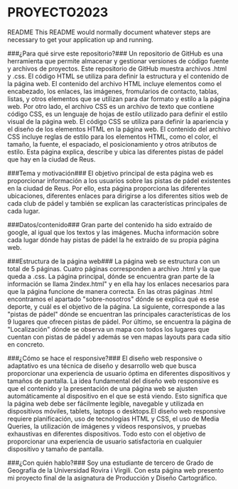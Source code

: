 # PROYECTO2023
README
This README would normally document whatever steps are necessary to get your application up and running.

###¿Para qué sirve este repositorio?###
Un repositorio de GitHub es una herramienta que permite almacenar y gestionar versiones de código fuente y archivos de proyectos. Este repositorio de GitHub muestra archivos .html y .css. El código HTML se utiliza para definir la estructura y el contenido de la página web. El contenido del archivo HTML incluye elementos como el encabezado, los enlaces, las imágenes, fromularios de contacto, tablas, listas, y otros elementos que se utilizan para dar formato y estilo a la página web. Por otro lado, el archivo CSS es un archivo de texto que contiene código CSS, es un lenguaje de hojas de estilo utilizado para definir el estilo visual de la página web. El código CSS se utiliza para definir la apariencia y el diseño de los elementos HTML en la página web. El contenido del archivo CSS incluye reglas de estilo para los elementos HTML, como el color, el tamaño, la fuente, el espaciado, el posicionamiento y otros atributos de estilo. Esta página explica, describe y ubica las diferentes pistas de pádel que hay en la ciudad de Reus.

###Tema y motivación###
El objetivo principal de esta página web es proporcionar información a los usuarios sobre las pistas de pádel existentes en la ciudad de Reus. Por ello, esta página proporciona las diferentes ubicaciones, diferentes enlaces para dirigirse a los diferentes sitios web de cada club de pádel y también se explican las características principales de cada lugar.

###Datos/contenido###
Gran parte del contenido ha sido extraído de google, al igual que los textos y las imágenes. Mucha información sobre cada lugar dónde hay pistas de pádel la he extraído de su propia página web.

###Estructura de la página web###
La página web se estructura con un total de 5 páginas. Cuatro páginas corresponden a archivo .html y la que queda a .css. La página principal, dónde se encuentra gran parte de la información se llama 2index.html" y en ella hay los enlaces necesarios para que la página funcione de manera correcta. En las otras páginas .html encontramos el apartado "sobre-nosotros" dónde se explica qué es ese deporte, y cuál es el objetivo de la página. La siguiente, corresponde a las "pistas de pádel" dónde se encuentran las principales características de los 9 lugares que ofrecen pistas de pádel. Por último, se encuentra la página de "Localización" dónde se observa un mapa con todos los lugares que cuentan con pistas de pádel y además se ven mapas layouts para cada sitio en concreto.

###¿Cómo se hace el responsive?###
El diseño web responsive o adaptativo es una técnica de diseño y desarrollo web que busca proporcionar una experiencia de usuario óptima en diferentes dispositivos y tamaños de pantalla. La idea fundamental del diseño web responsive es que el contenido y la presentación de una página web se ajusten automáticamente al dispositivo en el que se está viendo. Esto significa que la página web debe ser fácilmente legible, navegable y utilizada en dispositivos móviles, tablets, laptops o desktops.El diseño web responsive requiere planificación, uso de tecnologías HTML y CSS, el uso de Media Queries, la utilización de imágenes y vídeos responsivos, y pruebas exhaustivas en diferentes dispositivos. Todo esto con el objetivo de proporcionar una experiencia de usuario satisfactoria en cualquier dispositivo y tamaño de pantalla.

###¿Con quién hablo?###
Soy una estudiante de tercero de Grado de Geografía de la Universidad Rovira i Virgili. Con esta página web presento mi proyecto final de la asignatura de Producción y Diseño Cartográfico.
